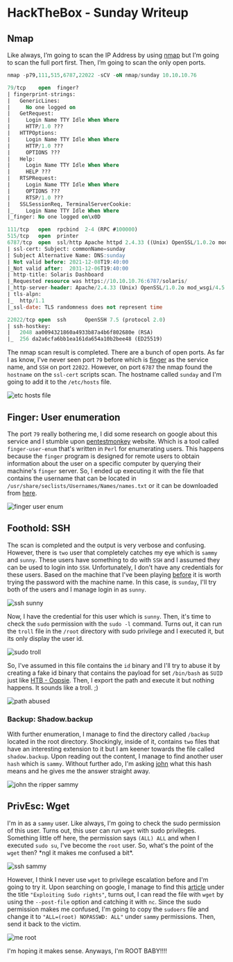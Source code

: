 # HackTheBox - Sunday Writeup


## Nmap
Like always, I’m going to scan the IP Address by using [nmap](https://nmap.org/) but I’m going to scan the full port first. Then, I’m going to scan the only open ports.

```sql
nmap -p79,111,515,6787,22022 -sCV -oN nmap/sunday 10.10.10.76

79/tcp    open  finger?
| fingerprint-strings: 
|   GenericLines: 
|     No one logged on
|   GetRequest: 
|     Login Name TTY Idle When Where
|     HTTP/1.0 ???
|   HTTPOptions: 
|     Login Name TTY Idle When Where
|     HTTP/1.0 ???
|     OPTIONS ???
|   Help: 
|     Login Name TTY Idle When Where
|     HELP ???
|   RTSPRequest: 
|     Login Name TTY Idle When Where
|     OPTIONS ???
|     RTSP/1.0 ???
|   SSLSessionReq, TerminalServerCookie: 
|_    Login Name TTY Idle When Where
|_finger: No one logged on\x0D

111/tcp   open  rpcbind  2-4 (RPC #100000)
515/tcp   open  printer
6787/tcp  open  ssl/http Apache httpd 2.4.33 ((Unix) OpenSSL/1.0.2o mod_wsgi/4.5.1 Python/2.7.14)
| ssl-cert: Subject: commonName=sunday
| Subject Alternative Name: DNS:sunday
| Not valid before: 2021-12-08T19:40:00
|_Not valid after:  2031-12-06T19:40:00
| http-title: Solaris Dashboard
|_Requested resource was https://10.10.10.76:6787/solaris/
|_http-server-header: Apache/2.4.33 (Unix) OpenSSL/1.0.2o mod_wsgi/4.5.1 Python/2.7.14
| tls-alpn: 
|_  http/1.1
|_ssl-date: TLS randomness does not represent time

22022/tcp open  ssh      OpenSSH 7.5 (protocol 2.0)
| ssh-hostkey: 
|   2048 aa0094321860a4933b87a4b6f802680e (RSA)
|_  256 da2a6cfa6bb1ea161da654a10b2bee48 (ED25519)
```

The nmap scan result is completed. There are a bunch of open ports. As far I as know, I've never seen port `79` before which is [finger](https://www.grc.com/port_79.htm) as the service name, and `SSH` on port `22022`. However, on port `6787` the nmap found the `hostname` on the `ssl-cert` scripts scan. The hostname called `sunday` and I'm going to add it to the `/etc/hosts` file. 

![etc hosts file](etc-hosts.png)

## Finger: User enumeration
The port `79` really bothering me, I did some research on google about this service and I stumble upon [pentestmonkey](https://pentestmonkey.net/tools/user-enumeration/finger-user-enum) website. Which is a tool called `finger-user-enum` that's written in `Perl` for enumerating users. This happens because the `finger` program is designed for remote users to obtain information about the user on a specific computer by querying their machine's `finger` server. So, I ended up executing it with the file that contains the username that can be located in `/usr/share/seclists/Usernames/Names/names.txt` or it can be downloaded from [here](https://raw.githubusercontent.com/danielmiessler/SecLists/master/Usernames/Names/names.txt).

![finger user enum](run-finger-user-enum.png)

## Foothold: SSH
The scan is completed and the output is very verbose and confusing. However, there is `two` user that completely catches my eye which is `sammy` and `sunny`. These users have something to do with `SSH` and I assumed they can be used to login into `SSH`. Unfortunately, I don't have any credentials for these users.  Based on the machine that I've been playing [before](https://shafiqaiman.com/hackthebox-nibbles-writeup/) it is worth trying the password with the machine name. In this case, is `sunday`, I'll try both of the users and I manage login in as `sunny`.

![ssh sunny](ssh-sunny.png)

Now, I have the credential for this user which is `sunny`. Then, it's time to check the `sudo` permission with the `sudo -l` command. Turns out, it can run the `troll` file in the `/root` directory with sudo privilege and I executed it, but its only display the user id. 

![sudo troll](run-sudo-troll.png)

So, I've assumed in this file contains the `id` binary and I'll try to abuse it by creating a fake id binary that contains the payload for set `/bin/bash` as `SUID` just like [HTB - Oopsie](https://shafiqaiman.com/hackthebox-oopsie-writeup/#relative-path-abused). Then, I export the path and execute it but nothing happens. It sounds like a troll. ;)

![path abused](path-abused-with-id.png)

### Backup: Shadow.backup
With further enumeration, I manage to find the directory called `/backup` located in the root directory. Shockingly, inside of it, contains `two` files that have an interesting extension to it but I am keener towards the file called `shadow.backup`. Upon reading out the content, I manage to find another user `hash` which is `sammy`. Without further ado, I'm asking [john](https://www.openwall.com/john/) what this hash means and he gives me the answer straight away.

![john the ripper sammy](john-sammy.png)

## PrivEsc: Wget
I'm in as a `sammy` user. Like always, I'm going to check the sudo permission of this user. Turns out, this user can run `wget`  with sudo privileges. Something little off here, the permission says `(ALL) ALL` and when I executed `sudo su`, I've become the `root` user. So, what's the point of the `wget` then? \*ngl it makes me confused a bit*\. 

![ssh sammy](ssh-sammy.png)

However, I think I never use `wget` to privilege escalation before and I'm going to try it. Upon searching on google, I manage to find this [article](https://www.hackingarticles.in/linux-for-pentester-wget-privilege-escalation/) under the title `"Exploiting Sudo rights"`, turns out, I can read the file with `wget` by using the `--post-file` option and catching it with `nc`. Since the sudo permission makes me confused, I'm going to copy the `sudoers` file and change it to `"ALL=(root) NOPASSWD: ALL"` under `sammy` permissions. Then, send it back to the victim.

![me root](me-root.png)

I'm hoping it makes sense. Anyways, I'm ROOT BABY!!!!
